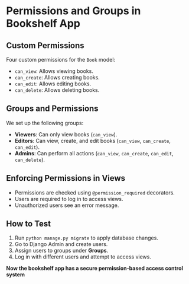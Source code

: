 # Permissions and Groups in Bookshelf App

## Custom Permissions
Four custom permissions for the `Book` model:
- `can_view`: Allows viewing books.
- `can_create`: Allows creating books.
- `can_edit`: Allows editing books.
- `can_delete`: Allows deleting books.

## Groups and Permissions
We set up the following groups:
- **Viewers**: Can only view books (`can_view`).
- **Editors**: Can view, create, and edit books (`can_view`, `can_create`, `can_edit`).
- **Admins**: Can perform all actions (`can_view`, `can_create`, `can_edit`, `can_delete`).

## Enforcing Permissions in Views
- Permissions are checked using `@permission_required` decorators.
- Users are required to log in to access views.
- Unauthorized users see an error message.

## How to Test
1. Run `python manage.py migrate` to apply database changes.
2. Go to Django Admin and create users.
3. Assign users to groups under **Groups**.
4. Log in with different users and attempt to access views.

**Now the bookshelf app has a secure permission-based access control system**
